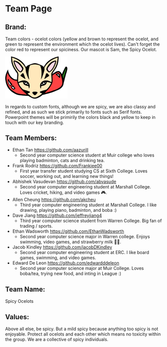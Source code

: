 # Team Page
## Brand:
Team colors - ocelot colors (yellow and brown to represent the ocelot, and green to represent the environment which the ocelot lives). Can't forget the color red to represent our spiciness.
Our mascot is Sam, the Spicy Ocelot.

<img src="/admin/branding/spicy_ocelot.png" alt="mascot" width="200"/>

In regards to custom fonts, although we are spicy, we are also classy and refined, and as such we stick primarily to fonts such as Serif fonts.
Powerpoint themes will be primirily the colors black and yellow to keep in touch with our key branding.



## Team Members:
* Ethan Tan https://github.com/aazurill
  * Second year computer science student at Muir college who loves playing badminton, cats and drinking tea.    
* Frank Rodriz https://github.com/Frankiee00
  * First year transfer student studying CS at Sixth College. Loves soccer, working out, and learning new things!
* Abhishek Vasudevan https://github.com/abvasude
  * Second year computer engineering student at Marshall College. Loves cricket, hiking, and video games :video_game:. 
* Allen Cheung https://github.com/akcheu
  * Third year computer engineering student at Marshall College. I like drawing, playing piano, badminton, and boba :)
* Dave Jiang https://github.com/jeffreyjiang4
  * Third year computer science student from Warren College. Big fan of trading / sports.
* Ethan Wadsworth https://github.com/EthanWadsworth
  * Second year computer science major in Warren college. Enjoys swimming, video games, and strawberry milk 🍓🥛.
* Jacob Kindley https://github.com/jacobDKindley
  * Second year computer engineering student at ERC. I like board games, swimming, and video games.
* Edward De Leon https://github.com/edwardddeleon
  * Second year computer science major at Muir College. Loves boba/tea, trying new food, and inting in League :)
## Team Name:
Spicy Ocelots
## Values:
Above all else, be spicy. But a mild spicy because anything too spicy is not enjoyable. Protect all ocelots and each other which means no toxicity within the group. We are a collective of spicy individuals.
